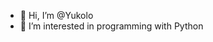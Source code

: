 - 👋 Hi, I’m @Yukolo
- 👀 I’m interested in programming with Python

<!---
Yukolo/Yukolo is a ✨ special ✨ repository because its `README.md` (this file) appears on your GitHub profile.
You can click the Preview link to take a look at your changes.
--->
